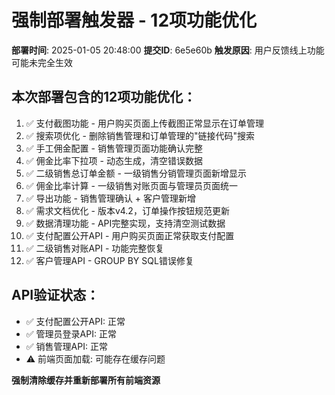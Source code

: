 # 强制部署触发器 - 12项功能优化

**部署时间**: 2025-01-05 20:48:00
**提交ID**: 6e5e60b
**触发原因**: 用户反馈线上功能可能未完全生效

## 本次部署包含的12项功能优化：

1. ✅ 支付截图功能 - 用户购买页面上传截图正常显示在订单管理  
2. ✅ 搜索项优化 - 删除销售管理和订单管理的"链接代码"搜索
3. ✅ 手工佣金配置 - 销售管理页面功能确认完整
4. ✅ 佣金比率下拉项 - 动态生成，清空错误数据
5. ✅ 二级销售总订单金额 - 一级销售分销管理页面新增显示  
6. ✅ 佣金比率计算 - 一级销售对账页面与管理员页面统一
7. ✅ 导出功能 - 销售管理确认 + 客户管理新增
8. ✅ 需求文档优化 - 版本v4.2，订单操作按钮规范更新
9. ✅ 数据清理功能 - API完整实现，支持清空测试数据
10. ✅ 支付配置公开API - 用户购买页面正常获取支付配置
11. ✅ 二级销售对账API - 功能完整恢复  
12. ✅ 客户管理API - GROUP BY SQL错误修复

## API验证状态：
- ✅ 支付配置公开API: 正常
- ✅ 管理员登录API: 正常  
- ✅ 销售管理API: 正常
- ⚠️ 前端页面加载: 可能存在缓存问题

**强制清除缓存并重新部署所有前端资源**